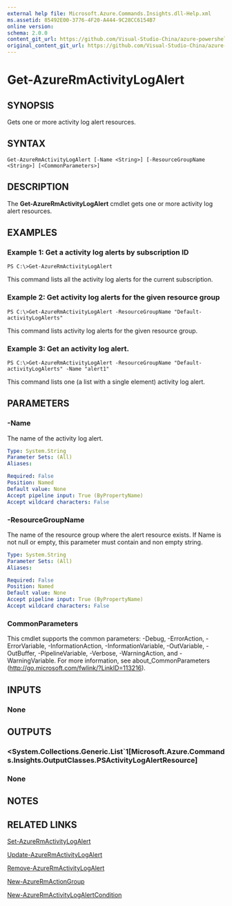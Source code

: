 ```yaml
---
external help file: Microsoft.Azure.Commands.Insights.dll-Help.xml
ms.assetid: 85492E00-3776-4F20-A444-9C28CC6154B7
online version:
schema: 2.0.0
content_git_url: https://github.com/Visual-Studio-China/azure-powershell/blob/preview/src/ResourceManager/Insights/Commands.Insights/help/Get-AzureRmActivityLogAlert.md
original_content_git_url: https://github.com/Visual-Studio-China/azure-powershell/blob/preview/src/ResourceManager/Insights/Commands.Insights/help/Get-AzureRmActivityLogAlert.md
---
```


# Get-AzureRmActivityLogAlert

## SYNOPSIS
Gets one or more activity log alert resources.

## SYNTAX

```
Get-AzureRmActivityLogAlert [-Name <String>] [-ResourceGroupName <String>] [<CommonParameters>]
```

## DESCRIPTION
The **Get-AzureRmActivityLogAlert** cmdlet gets one or more activity log alert resources.

## EXAMPLES

### Example 1: Get a activity log alerts by subscription ID
```
PS C:\>Get-AzureRmActivityLogAlert
```

This command lists all the activity log alerts for the current subscription.

### Example 2: Get activity log alerts for the given resource group
```
PS C:\>Get-AzureRmActivityLogAlert -ResourceGroupName "Default-activityLogAlerts"
```

This command lists activity log alerts for the given resource group.

### Example 3: Get an activity log alert.
```
PS C:\>Get-AzureRmActivityLogAlert -ResourceGroupName "Default-activityLogAlerts" -Name "alert1"
```

This command lists one (a list with a single element) activity log alert.

## PARAMETERS

### -Name
The name of the activity log alert.

```yaml
Type: System.String
Parameter Sets: (All)
Aliases: 

Required: False
Position: Named
Default value: None
Accept pipeline input: True (ByPropertyName)
Accept wildcard characters: False
```

### -ResourceGroupName
The name of the resource group where the alert resource exists.
If Name is not null or empty, this parameter must contain and non empty string.

```yaml
Type: System.String
Parameter Sets: (All)
Aliases: 

Required: False
Position: Named
Default value: None
Accept pipeline input: True (ByPropertyName)
Accept wildcard characters: False
```

### CommonParameters
This cmdlet supports the common parameters: -Debug, -ErrorAction, -ErrorVariable, -InformationAction, -InformationVariable, -OutVariable, -OutBuffer, -PipelineVariable, -Verbose, -WarningAction, and -WarningVariable. For more information, see about_CommonParameters (http://go.microsoft.com/fwlink/?LinkID=113216).

## INPUTS

### None

## OUTPUTS

### <System.Collections.Generic.List`1[Microsoft.Azure.Commands.Insights.OutputClasses.PSActivityLogAlertResource]

### None

## NOTES

## RELATED LINKS

[Set-AzureRmActivityLogAlert](./Set-AzureRmActivityLogAlert.md)

[Update-AzureRmActivityLogAlert](./Update-AzureRmActivityLogAlert.md)

[Remove-AzureRmActivityLogAlert](./Remove-AzureRmActivityLogAlert.md)

[New-AzureRmActionGroup](./New-AzureRmActionGroup.md)

[New-AzureRmActivityLogAlertCondition](./Get-AzureRmActivityLogAlertCondition.md)
